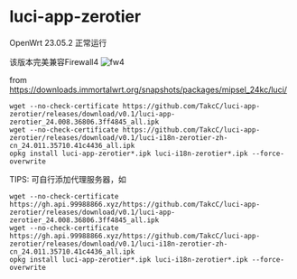 # luci-app-zerotier

OpenWrt 23.05.2 正常运行


该版本完美兼容Firewall4
![fw4](https://github.com/TakcC/luci-app-zerotier/assets/26397391/345205b6-5e0d-46b3-b9db-0648e0d8f6a7)


from https://downloads.immortalwrt.org/snapshots/packages/mipsel_24kc/luci/

```shell
wget --no-check-certificate https://github.com/TakcC/luci-app-zerotier/releases/download/v0.1/luci-app-zerotier_24.008.36806.3ff4845_all.ipk
wget --no-check-certificate https://github.com/TakcC/luci-app-zerotier/releases/download/v0.1/luci-i18n-zerotier-zh-cn_24.011.35710.41c4436_all.ipk
opkg install luci-app-zerotier*.ipk luci-i18n-zerotier*.ipk --force-overwrite
```


TIPS: 可自行添加代理服务器，如

```shell
wget --no-check-certificate https://gh.api.99988866.xyz/https://github.com/TakcC/luci-app-zerotier/releases/download/v0.1/luci-app-zerotier_24.008.36806.3ff4845_all.ipk
wget --no-check-certificate https://gh.api.99988866.xyz/https://github.com/TakcC/luci-app-zerotier/releases/download/v0.1/luci-i18n-zerotier-zh-cn_24.011.35710.41c4436_all.ipk
opkg install luci-app-zerotier*.ipk luci-i18n-zerotier*.ipk --force-overwrite
```
